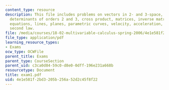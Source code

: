 ```yaml
---
content_type: resource
description: This file includes problems on vectors in 2- and 3-space, dot product,
  determinants of orders 2 and 3, cross product, matrices, inverse matrices, linear
  equations, lines, planes, parametric curves, velocity, acceleration, and Kepler's
  second law.
file: /media/courses/18-02-multivariable-calculus-spring-2006/4e1e581f2bd3205b256a52d2c45f8f22_exam1.pdf
file_type: application/pdf
learning_resource_types:
- Exams
ocw_type: OCWFile
parent_title: Exams
parent_type: CourseSection
parent_uid: c3ca0d84-59c0-d8e0-0dff-196e231a668b
resourcetype: Document
title: exam1.pdf
uid: 4e1e581f-2bd3-205b-256a-52d2c45f8f22
---
```

